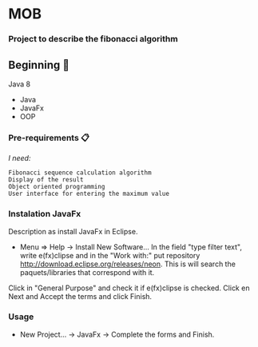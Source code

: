 # MOB

<h3>Project to describe the fibonacci algorithm</h3>

## Beginning 🚀

<p>Java 8</p>

<ul>
	<li> Java </li>
	<li> JavaFx </li>
	<li> OOP </li>
</ul>

### Pre-requirements 📋

_I need:_

	Fibonacci sequence calculation algorithm
	Display of the result
	Object oriented programming
	User interface for entering the maximum value

### Instalation JavaFx

Description as install JavaFx in Eclipse.

 - Menu => Help -> Install New Software... In the field "type filter text", write e(fx)clipse and in the "Work with:" put  repository http://download.eclipse.org/releases/neon. This is will search the paquets/libraries that correspond with it. 

Click in "General Purpose" and check it if e(fx)clipse is checked. Click en Next and Accept the terms and click Finish.

### Usage

+ New Project... -> JavaFx -> Complete the forms and Finish.
